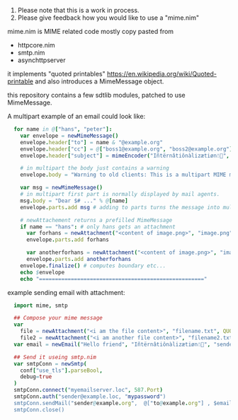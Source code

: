 1. Please note that this is a work in process.
2. Please give feedback how you would like to use a "mime.nim"

mime.nim is MIME related code mostly copy pasted from
- httpcore.nim
- smtp.nim
- asynchttpserver

it implements "quoted printables" https://en.wikipedia.org/wiki/Quoted-printable
and also introduces a MimeMessage object.

this repository contains a few sdtlib modules, patched to use MimeMessage.


A multipart example of an email could look like:

```nim
  for name in @["hans", "peter"]:
    var envelope = newMimeMessage()
    envelope.header["to"] = name & "@example.org"
    envelope.header["cc"] = @["boss1@example.org", "boss2@example.org"].mimeList()
    envelope.header["subject"] = mimeEncoder("Iñtërnâtiônàlizætiøn☃💩", QUOTED_PRINTABLES, true)

    # in multipart the body just contains a warning
    envelope.body = "Warning to old clients: This is a multipart MIME message! "

    var msg = newMimeMessage()
    # in multipart first part is normally displayed by mail agents.
    msg.body = "Dear $# ..." % @[name] 
    envelope.parts.add msg # adding to parts turns the message into multipart.

    # newAttachement returns a prefilled MimeMessage
    if name == "hans": # only hans gets an attachment
      var forhans = newAttachment("<content of image.png>", "image.png", BASE64)
      envelope.parts.add forhans

      var anotherforhans = newAttachment("<content of image.png>", "image.png", QUOTED_PRINTABLES)
      envelope.parts.add anotherforhans      
    envelope.finalize() # computes boundary etc...
    echo $envelope
    echo "===================================================="
```

  
example sending email with attachment:

```nim
  import mime, smtp

  ## Compose your mime message
  var 
    file = newAttachment("<i am the file content>", "filename.txt", QUOTED_PRINTABLES)
    file2 = newAttachment("<i am another file content>", "filename2.txt", BASE64)
  var email = newEmail("Hello friend", "Iñtërnâtiônàlizætiøn☃💩", "sender@example.org", @["to@example.org"], attachments = @[file,file2])

  ## Send it useing smtp.nim
  var smtpConn = newSmtp(
    conf["use_tls"].parseBool,
    debug=true
  )
  smtpConn.connect("myemailserver.loc", 587.Port)
  smtpConn.auth("sender@example.loc, "mypassword")
  smtpConn.sendMail("sender@example.org",  @["to@example.org"] , $email.finalize())
  smtpConn.close()  
```

